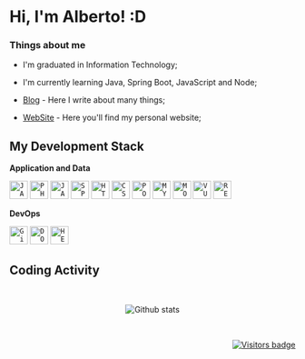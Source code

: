 #  Hi, I'm Alberto! :D 

### Things about me

- I'm graduated in Information Technology;

- I'm currently learning Java, Spring Boot, JavaScript and Node; 

- [Blog](https://albertholopes.medium.com/) - Here I write about many things;

- [WebSite](https://portifolio-albertolopes.herokuapp.com/) - Here you'll find my personal website;

## My Development Stack

**Application and Data**

<code><img height="32" src="https://www.vectorlogo.zone/logos/java/java-icon.svg" alt="JAVA"/></code>
<code><img height="32" src="https://www.vectorlogo.zone/logos/php/php-icon.svg" alt="PHP"/></code>
<code><img height="32" src="https://www.vectorlogo.zone/logos/javascript/javascript-icon.svg" alt="JAVASCRIPT"/></code>
<code><img height="32" src="https://www.vectorlogo.zone/logos/springio/springio-icon.svg" alt="SPRING"/></code>
<code><img height="32" src="https://www.vectorlogo.zone/logos/nodejs/nodejs-icon.svg" alt="HTML5"/></code>
<code><img height="32" src="https://www.vectorlogo.zone/logos/expressjs/expressjs-icon.svg" alt="CSS"/></code>
<code><img height="32" src="https://www.vectorlogo.zone/logos/postgresql/postgresql-icon.svg" alt="POSTGRESQL"/></code>
<code><img height="32" src="https://www.vectorlogo.zone/logos/mysql/mysql-icon.svg" alt="MYSQL"/></code>
<code><img height="32" src="https://www.vectorlogo.zone/logos/mongodb/mongodb-icon.svg" alt="MONGODB"/></code>
<code><img height="32" src="https://www.vectorlogo.zone/logos/vuejs/vuejs-icon.svg" alt="VUEJS"/></code>
<code><img height="32" src="https://www.vectorlogo.zone/logos/reactjs/reactjs-icon.svg" alt="REACTJS"/></code>

**DevOps**

<code><img height="32" src="https://cdn3.iconfinder.com/data/icons/inficons/512/github.png" alt="GitHub"/></code>
<code><img height="32" src="https://www.vectorlogo.zone/logos/docker/docker-icon.svg" alt="DOCKER"/></code>
<code><img height="32" src="https://www.vectorlogo.zone/logos/heroku/heroku-icon.svg" alt="HEROKU"/></code>

## Coding Activity

<br/>

<p align="center">
  <img src="https://github-readme-stats.vercel.app/api?username=albertolopes&show_icons=true&theme=dracula" alt="Github stats" />
</p>

<br/>

<p align="right">
  <a href="https://badges.pufler.dev">
      <img src="https://badges.pufler.dev/visits/albertolopes/albertolopes" alt="Visitors badge" />
   </a>
</p>

